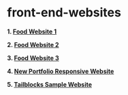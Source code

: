 # front-end-websites

<b>1. <a href="https://balwantsinghmnit.github.io/front-end-websites/food/index.html" target="_blank">Food Website 1</a></b>

<b>2. <a href="https://balwantsinghmnit.github.io/front-end-websites/food2/index.html" target="_blank">Food Website 2</a></b>

<b>3. <a href="https://balwantsinghmnit.github.io/front-end-websites/food3/index.html" target="_blank">Food Website 3</a></b>

<b>4. <a href="https://balwantsinghmnit.github.io/front-end-websites/portfolio/index.html">New Portfolio Responsive Website</a></b>

<b>5. <a href="https://balwantsinghmnit.github.io/front-end-websites/tailblocks/index.html">Tailblocks Sample Website</a></b>
